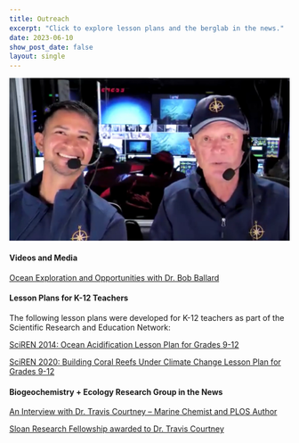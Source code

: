 ```yaml
---
title: Outreach
excerpt: "Click to explore lesson plans and the berglab in the news."
date: 2023-06-10
show_post_date: false
layout: single
---
```


<div style="text-align: center;">
<img src="featured-hex.png" width="600"> 
</div>

#### Videos and Media

[Ocean Exploration and Opportunities with Dr. Bob Ballard](https://www.youtube.com/watch?v=G9pe2rmXn1o)

#### Lesson Plans for K-12 Teachers

The following lesson plans were developed for K-12 teachers as part of the Scientific Research and Education Network:

<a href="./TravisCourtney_SciREN_OA_LessonPlan.pdf" download>SciREN 2014: Ocean Acidification Lesson Plan for Grades 9-12</a>

<a href="./TravisCourtney_SciREN_CoralReefDisturbances.pdf" download>SciREN 2020: Building Coral Reefs Under Climate Change Lesson Plan for Grades 9-12
</a>

#### Biogeochemistry + Ecology Research Group in the News
[An Interview with Dr. Travis Courtney – Marine Chemist and PLOS Author](https://everyone.plos.org/2022/01/27/an-interview-with-dr-travis-courtney-marine-chemist-and-plos-author/)

[Sloan Research Fellowship awarded to Dr. Travis Courtney](https://www.uprm.edu/portada/2024/03/01/catedraticodecienciasmarinasrecibelabecasloan/)